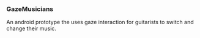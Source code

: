 ### GazeMusicians

An android prototype the uses gaze interaction for guitarists to switch and change their music.
